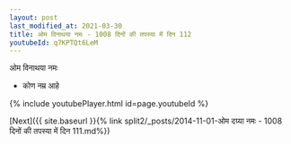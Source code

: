 ```yaml
---
layout: post
last_modified_at: 2021-03-30
title: ओम विनाथया नमः - 1008 दिनों की तपस्या में दिन 112
youtubeId: q7KPTQt6LeM
---
```

 
 
 ओम विनाथया नमः  
 
 -  कोण नम्र आहे 
 
  
 
  
 
 
 
 
 
 


{% include youtubePlayer.html id=page.youtubeId %}
 
[Next]({{ site.baseurl }}{% link  split2/_posts/2014-11-01-ओम दग्र्या नमः - 1008 दिनों की तपस्या में दिन 111.md%})
 
